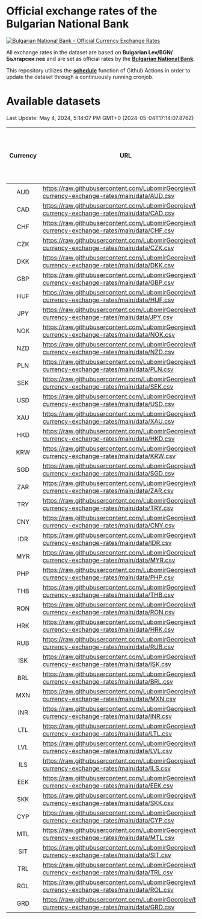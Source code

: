 # Official exchange rates of the Bulgarian National Bank

[![Bulgarian National Bank - Official Currency Exchange Rates](https://github.com/LubomirGeorgiev/bnb-currency-exchange-rates/actions/workflows/update-rates.yml/badge.svg?branch=main)](https://github.com/LubomirGeorgiev/bnb-currency-exchange-rates/actions/workflows/update-rates.yml)

All exchange rates in the dataset are based on **Bulgarian Lev/BGN/Български лев** and are set as official rates by the [**Bulgarian National Bank**](https://www.bnb.bg/Statistics/StExternalSector/StExchangeRates/StERForeignCurrencies/index.htm?toLang=_EN).

This repository utilizes the [**schedule**](https://docs.github.com/en/actions/reference/events-that-trigger-workflows) function of Github Actions in order to update the dataset through a continuously running cronjob.

# Available datasets

<!-- START LINKS (DO NOT EVER FU*ING DELETE THIS COMMENT FOR THE LOVE OF YOUR LIFE!!! IF YOU ARE CURIOS HOW IT WORKS, YOU CAN HAVE A LOOK AT ./src/updateReadme.ts) -->

Last Update: May 4, 2024, 5:14:07 PM GMT+0 (2024-05-04T17:14:07.876Z)

| Currency | URL                                                                                             | Number of records | Number of missing days that were filled in |
| :------: | ----------------------------------------------------------------------------------------------- | :---------------: | :----------------------------------------: |
|   AUD    | https://raw.githubusercontent.com/LubomirGeorgiev/bnb-currency-exchange-rates/main/data/AUD.csv |       8979        |                    2780                    |
|   CAD    | https://raw.githubusercontent.com/LubomirGeorgiev/bnb-currency-exchange-rates/main/data/CAD.csv |       8979        |                    2780                    |
|   CHF    | https://raw.githubusercontent.com/LubomirGeorgiev/bnb-currency-exchange-rates/main/data/CHF.csv |       8979        |                    2780                    |
|   CZK    | https://raw.githubusercontent.com/LubomirGeorgiev/bnb-currency-exchange-rates/main/data/CZK.csv |       8979        |                    2780                    |
|   DKK    | https://raw.githubusercontent.com/LubomirGeorgiev/bnb-currency-exchange-rates/main/data/DKK.csv |       8979        |                    2780                    |
|   GBP    | https://raw.githubusercontent.com/LubomirGeorgiev/bnb-currency-exchange-rates/main/data/GBP.csv |       8979        |                    2780                    |
|   HUF    | https://raw.githubusercontent.com/LubomirGeorgiev/bnb-currency-exchange-rates/main/data/HUF.csv |       8979        |                    2780                    |
|   JPY    | https://raw.githubusercontent.com/LubomirGeorgiev/bnb-currency-exchange-rates/main/data/JPY.csv |       8979        |                    2780                    |
|   NOK    | https://raw.githubusercontent.com/LubomirGeorgiev/bnb-currency-exchange-rates/main/data/NOK.csv |       8979        |                    2780                    |
|   NZD    | https://raw.githubusercontent.com/LubomirGeorgiev/bnb-currency-exchange-rates/main/data/NZD.csv |       8979        |                    2780                    |
|   PLN    | https://raw.githubusercontent.com/LubomirGeorgiev/bnb-currency-exchange-rates/main/data/PLN.csv |       8979        |                    2780                    |
|   SEK    | https://raw.githubusercontent.com/LubomirGeorgiev/bnb-currency-exchange-rates/main/data/SEK.csv |       8979        |                    2780                    |
|   USD    | https://raw.githubusercontent.com/LubomirGeorgiev/bnb-currency-exchange-rates/main/data/USD.csv |       8979        |                    2780                    |
|   XAU    | https://raw.githubusercontent.com/LubomirGeorgiev/bnb-currency-exchange-rates/main/data/XAU.csv |       8979        |                    2782                    |
|   HKD    | https://raw.githubusercontent.com/LubomirGeorgiev/bnb-currency-exchange-rates/main/data/HKD.csv |       8678        |                    2690                    |
|   KRW    | https://raw.githubusercontent.com/LubomirGeorgiev/bnb-currency-exchange-rates/main/data/KRW.csv |       8678        |                    2690                    |
|   SGD    | https://raw.githubusercontent.com/LubomirGeorgiev/bnb-currency-exchange-rates/main/data/SGD.csv |       8678        |                    2690                    |
|   ZAR    | https://raw.githubusercontent.com/LubomirGeorgiev/bnb-currency-exchange-rates/main/data/ZAR.csv |       8678        |                    2690                    |
|   TRY    | https://raw.githubusercontent.com/LubomirGeorgiev/bnb-currency-exchange-rates/main/data/TRY.csv |       7034        |                    2180                    |
|   CNY    | https://raw.githubusercontent.com/LubomirGeorgiev/bnb-currency-exchange-rates/main/data/CNY.csv |       6914        |                    2144                    |
|   IDR    | https://raw.githubusercontent.com/LubomirGeorgiev/bnb-currency-exchange-rates/main/data/IDR.csv |       6914        |                    2144                    |
|   MYR    | https://raw.githubusercontent.com/LubomirGeorgiev/bnb-currency-exchange-rates/main/data/MYR.csv |       6914        |                    2144                    |
|   PHP    | https://raw.githubusercontent.com/LubomirGeorgiev/bnb-currency-exchange-rates/main/data/PHP.csv |       6914        |                    2144                    |
|   THB    | https://raw.githubusercontent.com/LubomirGeorgiev/bnb-currency-exchange-rates/main/data/THB.csv |       6914        |                    2144                    |
|   RON    | https://raw.githubusercontent.com/LubomirGeorgiev/bnb-currency-exchange-rates/main/data/RON.csv |       6855        |                    2126                    |
|   HRK    | https://raw.githubusercontent.com/LubomirGeorgiev/bnb-currency-exchange-rates/main/data/HRK.csv |       6426        |                    1990                    |
|   RUB    | https://raw.githubusercontent.com/LubomirGeorgiev/bnb-currency-exchange-rates/main/data/RUB.csv |       6124        |                    1895                    |
|   ISK    | https://raw.githubusercontent.com/LubomirGeorgiev/bnb-currency-exchange-rates/main/data/ISK.csv |       5978        |                    1857                    |
|   BRL    | https://raw.githubusercontent.com/LubomirGeorgiev/bnb-currency-exchange-rates/main/data/BRL.csv |       5944        |                    1847                    |
|   MXN    | https://raw.githubusercontent.com/LubomirGeorgiev/bnb-currency-exchange-rates/main/data/MXN.csv |       5944        |                    1847                    |
|   INR    | https://raw.githubusercontent.com/LubomirGeorgiev/bnb-currency-exchange-rates/main/data/INR.csv |       5577        |                    1733                    |
|   LTL    | https://raw.githubusercontent.com/LubomirGeorgiev/bnb-currency-exchange-rates/main/data/LTL.csv |       5281        |                    1624                    |
|   LVL    | https://raw.githubusercontent.com/LubomirGeorgiev/bnb-currency-exchange-rates/main/data/LVL.csv |       4916        |                    1510                    |
|   ILS    | https://raw.githubusercontent.com/LubomirGeorgiev/bnb-currency-exchange-rates/main/data/ILS.csv |       4851        |                    1512                    |
|   EEK    | https://raw.githubusercontent.com/LubomirGeorgiev/bnb-currency-exchange-rates/main/data/EEK.csv |       4125        |                    1265                    |
|   SKK    | https://raw.githubusercontent.com/LubomirGeorgiev/bnb-currency-exchange-rates/main/data/SKK.csv |       3096        |                    952                     |
|   CYP    | https://raw.githubusercontent.com/LubomirGeorgiev/bnb-currency-exchange-rates/main/data/CYP.csv |       3031        |                    929                     |
|   MTL    | https://raw.githubusercontent.com/LubomirGeorgiev/bnb-currency-exchange-rates/main/data/MTL.csv |       2730        |                    839                     |
|   SIT    | https://raw.githubusercontent.com/LubomirGeorgiev/bnb-currency-exchange-rates/main/data/SIT.csv |       2667        |                    817                     |
|   TRL    | https://raw.githubusercontent.com/LubomirGeorgiev/bnb-currency-exchange-rates/main/data/TRL.csv |       1943        |                    598                     |
|   ROL    | https://raw.githubusercontent.com/LubomirGeorgiev/bnb-currency-exchange-rates/main/data/ROL.csv |       1823        |                    564                     |
|   GRD    | https://raw.githubusercontent.com/LubomirGeorgiev/bnb-currency-exchange-rates/main/data/GRD.csv |        360        |                    108                     |

<!-- END LINKS (DO NOT EVER FU*ING DELETE THIS COMMENT FOR THE LOVE OF YOUR LIFE!!! IF YOU ARE CURIOS HOW IT WORKS, YOU CAN HAVE A LOOK AT ./src/updateReadme.ts) -->
